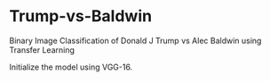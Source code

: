 # Trump-vs-Baldwin
Binary Image Classification of Donald J Trump vs Alec Baldwin using Transfer Learning

Initialize the model using VGG-16.
